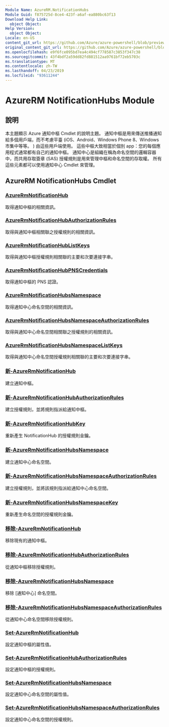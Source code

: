 ```yaml
---
Module Name: AzureRM.NotificationHubs
Module Guid: f875725d-8ce4-423f-a6af-ea880bc63f13
Download Help Link:
  object Object: 
Help Version:
  object Object: 
Locale: en-US
content_git_url: https://github.com/Azure/azure-powershell/blob/preview/src/ResourceManager/NotificationHubs/Commands.NotificationHubs/help/AzureRM.NotificationHubs.md
original_content_git_url: https://github.com/Azure/azure-powershell/blob/preview/src/ResourceManager/NotificationHubs/Commands.NotificationHubs/help/AzureRM.NotificationHubs.md
ms.openlocfilehash: e9f6fce095bd7ea4c494cf778587c3853f347c38
ms.sourcegitcommit: 43f4bdf2a59dd82fd881512aa9761bf72eb5703c
ms.translationtype: MT
ms.contentlocale: zh-TW
ms.lasthandoff: 04/23/2019
ms.locfileid: "93611244"
---
```

# AzureRM NotificationHubs Module
## 說明
本主題顯示 Azure 通知中樞 Cmdlet 的說明主題。 通知中樞是用來傳送推播通知給多個用戶端，而不考慮平臺 (iOS、Android、Windows Phone 8、Windows 市集中等等。 ) 由這些用戶端使用。 這些中樞大致相當於個別 app：您的每個應用程式通常都有自己的通知中樞。 通知中心是組織在稱為命名空間的邏輯容器中，而共用存取簽章 (SAS) 授權規則是用來管理中樞和命名空間的存取權。 所有這些元素都可以使用通知中心 Cmdlet 來管理。

## AzureRM NotificationHubs Cmdlet
### [AzureRmNotificationHub](Get-AzureRmNotificationHub.md)
取得通知中樞的相關資訊。

### [AzureRmNotificationHubAuthorizationRules](Get-AzureRmNotificationHubAuthorizationRules.md)
取得與通知中樞相關聯之授權規則的相關資訊。

### [AzureRmNotificationHubListKeys](Get-AzureRmNotificationHubListKeys.md)
取得與通知中樞授權規則相關聯的主要和次要連接字串。

### [AzureRmNotificationHubPNSCredentials](Get-AzureRmNotificationHubPNSCredentials.md)
取得通知中樞的 PNS 認證。

### [AzureRmNotificationHubsNamespace](Get-AzureRmNotificationHubsNamespace.md)
取得通知中心命名空間的相關資訊。

### [AzureRmNotificationHubsNamespaceAuthorizationRules](Get-AzureRmNotificationHubsNamespaceAuthorizationRules.md)
取得與通知中心命名空間相關聯之授權規則的相關資訊。

### [AzureRmNotificationHubsNamespaceListKeys](Get-AzureRmNotificationHubsNamespaceListKeys.md)
取得與通知中心命名空間授權規則相關聯的主要和次要連接字串。

### [新-AzureRmNotificationHub](New-AzureRmNotificationHub.md)
建立通知中樞。

### [新-AzureRmNotificationHubAuthorizationRules](New-AzureRmNotificationHubAuthorizationRules.md)
建立授權規則，並將規則指派給通知中樞。

### [新-AzureRmNotificationHubKey](New-AzureRmNotificationHubKey.md)
重新產生 NotificationHub 的授權規則金鑰。

### [新-AzureRmNotificationHubsNamespace](New-AzureRmNotificationHubsNamespace.md)
建立通知中心命名空間。

### [新-AzureRmNotificationHubsNamespaceAuthorizationRules](New-AzureRmNotificationHubsNamespaceAuthorizationRules.md)
建立授權規則，並將該規則指派給通知中心命名空間。

### [新-AzureRmNotificationHubsNamespaceKey](New-AzureRmNotificationHubsNamespaceKey.md)
重新產生命名空間的授權規則金鑰。

### [移除-AzureRmNotificationHub](Remove-AzureRmNotificationHub.md)
移除現有的通知中樞。

### [移除-AzureRmNotificationHubAuthorizationRules](Remove-AzureRmNotificationHubAuthorizationRules.md)
從通知中樞移除授權規則。

### [移除-AzureRmNotificationHubsNamespace](Remove-AzureRmNotificationHubsNamespace.md)
移除 [通知中心] 命名空間。

### [移除-AzureRmNotificationHubsNamespaceAuthorizationRules](Remove-AzureRmNotificationHubsNamespaceAuthorizationRules.md)
從通知中心命名空間移除授權規則。

### [Set-AzureRmNotificationHub](Set-AzureRmNotificationHub.md)
設定通知中樞的屬性值。

### [Set-AzureRmNotificationHubAuthorizationRules](Set-AzureRmNotificationHubAuthorizationRules.md)
設定通知中樞的授權規則。

### [Set-AzureRmNotificationHubsNamespace](Set-AzureRmNotificationHubsNamespace.md)
設定通知中心命名空間的屬性值。

### [Set-AzureRmNotificationHubsNamespaceAuthorizationRules](Set-AzureRmNotificationHubsNamespaceAuthorizationRules.md)
設定通知中心命名空間的授權規則。

